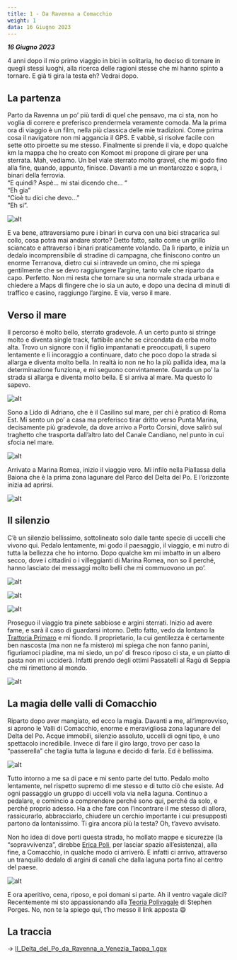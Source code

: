```yaml
---
title: 1 - Da Ravenna a Comacchio
weight: 1
data: 16 Giugno 2023
---
```

***16 Giugno 2023***

4 anni dopo il mio primo viaggio in bici in solitaria, ho deciso di tornare in quegli stessi luoghi, alla ricerca delle ragioni stesse che mi hanno spinto a tornare. E già ti gira la testa eh? Vedrai dopo.

## La partenza
Parto da Ravenna un po’ più tardi di quel che pensavo, ma ci sta, non ho voglia di correre e preferisco prendermela veramente comoda. Ma la prima ora di viaggio è un film, nella più classica delle mie tradizioni. Come prima cosa il navigatore non mi aggancia il GPS. E vabbè, si risolve facile con sette otto piroette su me stesso. Finalmente si prende il via, e dopo qualche km la mappa che ho creato con Komoot mi propone di girare per una sterrata. Mah, vediamo. Un bel viale sterrato molto gravel, che mi godo fino alla fine, quando, appunto, finisce. Davanti a me un montarozzo e sopra, i binari della ferrovia.  
“E quindi? Aspè… mi stai dicendo che… “  
“Eh gia”  
“Cioè tu dici che devo…”  
”Eh si”.

![alt](img_4256-1024x768.jpg)

E va bene, attraversiamo pure i binari in curva con una bici stracarica sul collo, cosa potrà mai andare storto? Detto fatto, salto come un grillo sciancato e attraverso i binari praticamente volando. Da lì riparto, e inizia un dedalo incomprensibile di stradine di campagna, che finiscono contro un enorme Terranova, dietro cui si intravede un omino, che mi spiega gentilmente che se devo raggiungere l’argine, tanto vale che riparto da capo. Perfetto. Non mi resta che tornare su una normale strada urbana e chiedere a Maps di fingere che io sia un auto, e dopo una decina di minuti di traffico e casino, raggiungo l’argine. E via, verso il mare.

## Verso il mare 
Il percorso è molto bello, sterrato gradevole. A un certo punto si stringe molto e diventa single track, fattibile anche se circondata da erba molto alta. Trovo un signore con il figlio impantanati e preoccupati, li supero lentamente e li incoraggio a continuare, dato che poco dopo la strada si allarga e diventa molto bella. In realtà io non ne ho la più pallida idea, ma la determinazione funziona, e mi seguono convintamente. Guarda un po’ la strada si allarga e diventa molto bella. E si arriva al mare. Ma questo lo sapevo.


![alt](img_4258-1024x768.jpg)

Sono a Lido di Adriano, che è il Casilino sul mare, per chi è pratico di Roma Est. Mi sento un po’ a casa ma preferisco tirar dritto verso Punta Marina, decisamente più gradevole, da dove arrivo a Porto Corsini, dove salirò sul traghetto che trasporta dall’altro lato del Canale Candiano, nel punto in cui sfocia nel mare.


![alt](img_4268-1024x768.jpg)

Arrivato a Marina Romea, inizio il viaggio vero. Mi infilo nella Piallassa della Baiona che è la prima zona lagunare del Parco del Delta del Po. E l’orizzonte inizia ad aprirsi.

![alt](img_4271-1024x768.jpg)

## Il silenzio
C’è un silenzio bellissimo, sottolineato solo dalle tante specie di uccelli che vivono qui. Pedalo lentamente, mi godo il paesaggio, il viaggio, e mi nutro di tutta la bellezza che ho intorno. Dopo qualche km mi imbatto in un albero secco, dove i cittadini o i villeggianti di Marina Romea, non so il perché, hanno lasciato dei messaggi molto belli che mi commuovono un po’.


![alt](img_4275-768x1024.jpg)

![alt](img_4282-1024x768.jpg)

![alt](img_4277-1024x768.jpg)

Proseguo il viaggio tra pinete sabbiose e argini sterrati. Inizio ad avere fame, e sarà il caso di guardarsi intorno. Detto fatto, vedo da lontano la [Trattoria Primaro](https://www.google.it/maps/place/Trattoria+Primaro/@44.5805759,12.250485,17z/data=!3m1!4b1!4m6!3m5!1s0x477de148f9ce3a4f:0xe80974ebdb862ff3!8m2!3d44.5805759!4d12.2530599!16s%2Fg%2F1thzmr39?entry=ttu&g_ep=EgoyMDI0MTAyMy4wIKXMDSoASAFQAw%3D%3D) e mi fiondo. Il proprietario, la cui gentilezza è certamente ben nascosta (ma non ne fa mistero) mi spiega che non fanno panini, figuriamoci piadine, ma mi siedo, un po’ di fresco riposo ci sta, e un piatto di pasta non mi ucciderà. Infatti prendo degli ottimi Passatelli al Ragù di Seppia che mi rimettono al mondo.

![alt](img_4433-1024x768.jpg)


## La magia delle valli di Comacchio 
Riparto dopo aver mangiato, ed ecco la magia. Davanti a me, all’improvviso, si aprono le Valli di Comacchio, enorme e meravigliosa zona lagunare del Delta del Po. Acque immobili, silenzio assoluto, uccelli di ogni tipo, è uno spettacolo incredibile. Invece di fare il giro largo, trovo per caso la “passerella” che taglia tutta la laguna e decido di farla. Ed è bellissima.

![alt](img_4299-1024x768.jpg)

Tutto intorno a me sa di pace e mi sento parte del tutto. Pedalo molto lentamente, nel rispetto supremo di me stesso e di tutto ciò che esiste. Ad ogni passaggio un gruppo di uccelli vola via nella laguna. Continuo a pedalare, e comincio a comprendere perché sono qui, perché da solo, e perché proprio adesso. Ha a che fare con l’incontrare il me stesso di allora, rassicurarlo, abbracciarlo, chiudere un cerchio importante i cui presupposti partono da lontanissimo. Ti gira ancora più la testa? Oh, t’avevo avvisato.

Non ho idea di dove porti questa strada, ho mollato mappe e sicurezze (la “sopravvivenza”, direbbe [Erica Poli](https://www.ericapoli.it/), per lasciar spazio all’esistenza), alla fine, a Comacchio, in qualche modo ci arriverò. E infatti ci arrivo, attraverso un tranquillo dedalo di argini di canali che dalla laguna porta fino al centro del paese.


![alt](img_4313-1024x768.jpg)



E ora aperitivo, cena, riposo, e poi domani si parte. Ah il ventro vagale dici? Recentemente mi sto appassionando alla [Teoria Polivagale](https://www.stateofmind.it/teoria-polivagale/) di Stephen Porges. No, non te la spiego qui, t’ho messo il link apposta 😄


## La traccia

→ [Il_Delta_del_Po_da_Ravenna_a_Venezia_Tappa_1.gpx](../Il_Delta_del_Po_da_Ravenna_a_Venezia_Tappa_1.gpx)
